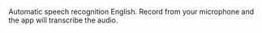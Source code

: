 Automatic speech recognition English. Record from your microphone and the app will transcribe the audio.